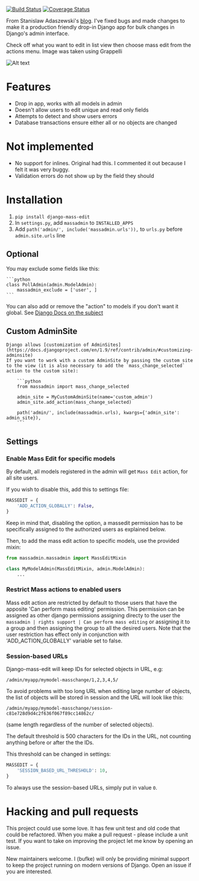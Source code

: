 [![Build Status](https://travis-ci.org/burke-software/django-mass-edit.svg?branch=master)](https://travis-ci.org/burke-software/django-mass-edit)
[![Coverage Status](https://coveralls.io/repos/burke-software/django-mass-edit/badge.svg?branch=master&service=github)](https://coveralls.io/github/burke-software/django-mass-edit?branch=master)

From Stanislaw Adaszewski's [blog](http://algoholic.eu/django-mass-change-admin-site-extension/ ). 
I've fixed bugs and made changes to make it a production friendly drop-in Django app for bulk changes in Django's 
admin interface.

Check off what you want to edit in list view then choose mass edit from the actions menu. 
Image was taken using Grappelli

![Alt text](https://raw.github.com/burke-software/django-mass-edit/master/doc/screenshot9.png)

# Features
- Drop in app, works with all models in admin
- Doesn't allow users to edit unique and read only fields
- Attempts to detect and show users errors
- Database transactions ensure either all or no objects are changed

# Not implemented
- No support for inlines. Original had this. I commented it out because I felt it was very buggy.
- Validation errors do not show up by the field they should

# Installation

1. `pip install django-mass-edit`
2. In `settings.py`, add `massadmin` to `INSTALLED_APPS`
3. Add `path('admin/', include('massadmin.urls')),` to `urls.py` before `admin.site.urls` line 

## Optional
You may exclude some fields like this:

    ```python
    class PollAdmin(admin.ModelAdmin):
        massadmin_exclude = ['user', ]
    ```

You can also add or remove the "action" to models if you don't want it global. 
See [Django Docs on the subject](https://docs.djangoproject.com/en/dev/ref/contrib/admin/actions/#disabling-all-actions-for-a-particular-modeladmin)

## Custom AdminSite
    Django allows [customization of AdminSites](https://docs.djangoproject.com/en/1.9/ref/contrib/admin/#customizing-adminsite)
    If you want to work with a custom AdminSite by passing the custom site to the view (it is also necessary to add the `mass_change_selected` action to the custom site):

        ```python
        from massadmin import mass_change_selected

        admin_site = MyCustomAdminSite(name='custom_admin')
        admin_site.add_action(mass_change_selected)

        path('admin/', include(massadmin.urls), kwargs={'admin_site': admin_site}),
        ```

## Settings

### Enable Mass Edit for specific models

By default, all models registered in the admin will get `Mass Edit` action, for all site users.

If you wish to disable this, add this to settings file:

``` python
MASSEDIT = {
    'ADD_ACTION_GLOBALLY': False,
}
``` 

Keep in mind that, disabling the option, a massedit permission has to be specifically assigned to the authorized users as explained below.

Then, to add the mass edit action to specific models, use the provided mixin:
``` python
from massadmin.massadmin import MassEditMixin

class MyModelAdmin(MassEditMixin, admin.ModelAdmin):
    ...
``` 

### Restrict Mass actions to enabled users

Mass edit action are restricted by default to those users that have the apposite 'Can perform mass editing' permission.
This permission can be assigned as other django permissions assigning directy to the user the `massadmin | rights support | Can perform mass editing` or assigning it to a group and then assigning the group to all the desired users.
Note that the user restriction has effect only in conjunction with 'ADD_ACTION_GLOBALLY' variable set to false.

### Session-based URLs

Django-mass-edit will keep IDs for selected objects in URL, e.g:
```
/admin/myapp/mymodel-masschange/1,2,3,4,5/
```

To avoid problems with too long URL when editing large number of objects, 
the list of objects will be stored in session and the URL will look like this:
```
/admin/myapp/mymodel-masschange/session-c81e728d9d4c2f636f067f89cc14862c/
```
(same length regardless of the number of selected objects).

The default threshold is 500 characters for the IDs in the URL, not counting 
anything before or after the the IDs.

This threshold can be changed in settings:

``` python
MASSEDIT = {
    'SESSION_BASED_URL_THRESHOLD': 10,
}
``` 

To always use the session-based URLs, simply put in value `0`.


# Hacking and pull requests

This project could use some love. It has few unit test and old code that could be refactored.
When you make a pull request - please include a unit test. 
If you want to take on improving the project let me know by opening an issue.

New maintainers welcome. I (bufke) will only be providing minimal support to keep the project running on modern versions of Django. Open an issue if you are interested.
